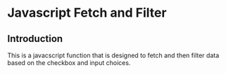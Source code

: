 # Javascript Fetch and Filter

## Introduction 
This is a javacscript function that is designed to fetch and then filter data based on the checkbox and input choices. 